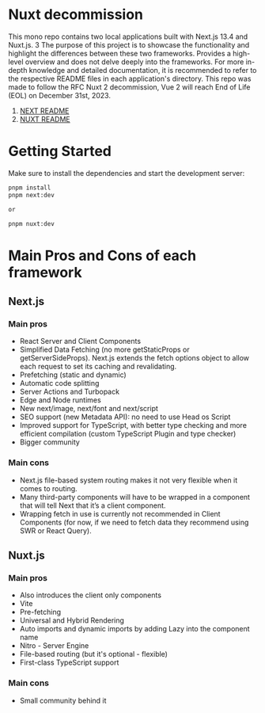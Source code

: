 # Nuxt decommission

This mono repo contains two local applications built with Next.js 13.4 and Nuxt.js. 3 The purpose of this project is to showcase the functionality and highlight the differences between these two frameworks. Provides a high-level overview and does not delve deeply into the frameworks. For more in-depth knowledge and detailed documentation, it is recommended to refer to the respective README files in each application's directory. This repo was made to follow the RFC Nuxt 2 decommission, Vue 2 will reach End of Life (EOL) on December 31st, 2023.

1. [NEXT README](/apps/next-showcase-app/README.md)
2. [NUXT README](/apps/nuxt-showcase-app/README.md)

# Getting Started

Make sure to install the dependencies and start the development server:

```bash
pnpm install
pnpm next:dev

or

pnpm nuxt:dev
```

# Main Pros and Cons of each framework

## Next.js

### Main pros

- React Server and Client Components
- Simplified Data Fetching (no more getStaticProps or getServerSideProps). Next.js extends the fetch options object to allow each request to set its caching and revalidating.
- Prefetching (static and dynamic)
- Automatic code splitting
- Server Actions and Turbopack
- Edge and Node runtimes
- New next/image, next/font and next/script
- SEO support (new Metadata API): no need to use Head os Script
- Improved support for TypeScript, with better type checking and more efficient compilation (custom TypeScript Plugin and type checker)
- Bigger community

### Main cons

- Next.js file-based system routing makes it not very flexible when it comes to routing.
- Many third-party components will have to be wrapped in a component that will tell Next that it’s a client component.
- Wrapping fetch in use is currently not recommended in Client Components (for now, if we need to fetch data they recommend using SWR or React Query).

## Nuxt.js

### Main pros

- Also introduces the client only components
- Vite
- Pre-fetching
- Universal and Hybrid Rendering
- Auto imports and dynamic imports by adding Lazy into the component name
- Nitro - Server Engine
- File-based routing (but it's optional - flexible)
- First-class TypeScript support

### Main cons

- Small community behind it
